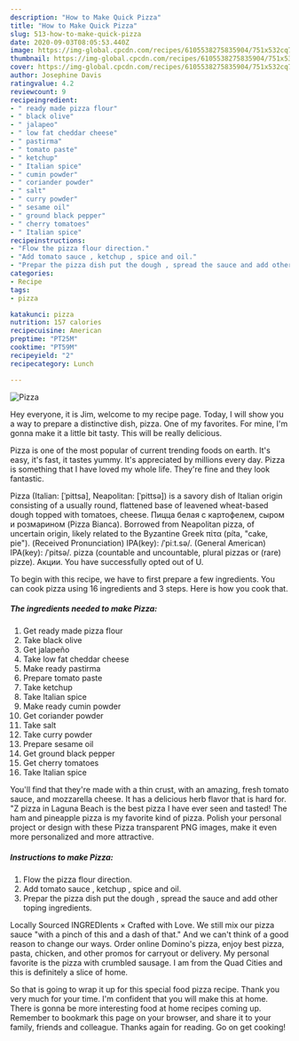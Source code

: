 ```yaml
---
description: "How to Make Quick Pizza"
title: "How to Make Quick Pizza"
slug: 513-how-to-make-quick-pizza
date: 2020-09-03T08:05:53.440Z
image: https://img-global.cpcdn.com/recipes/6105538275835904/751x532cq70/pizza-recipe-main-photo.jpg
thumbnail: https://img-global.cpcdn.com/recipes/6105538275835904/751x532cq70/pizza-recipe-main-photo.jpg
cover: https://img-global.cpcdn.com/recipes/6105538275835904/751x532cq70/pizza-recipe-main-photo.jpg
author: Josephine Davis
ratingvalue: 4.2
reviewcount: 9
recipeingredient:
- " ready made pizza flour"
- " black olive"
- " jalapeo"
- " low fat cheddar cheese"
- " pastirma"
- " tomato paste"
- " ketchup"
- " Italian spice"
- " cumin powder"
- " coriander powder"
- " salt"
- " curry powder"
- " sesame oil"
- " ground black pepper"
- " cherry tomatoes"
- " Italian spice"
recipeinstructions:
- "Flow the pizza flour direction."
- "Add tomato sauce , ketchup , spice and oil."
- "Prepar the pizza dish put the dough , spread the sauce and add other toping  ingredients."
categories:
- Recipe
tags:
- pizza

katakunci: pizza 
nutrition: 157 calories
recipecuisine: American
preptime: "PT25M"
cooktime: "PT59M"
recipeyield: "2"
recipecategory: Lunch

---
```



![Pizza](https://img-global.cpcdn.com/recipes/6105538275835904/751x532cq70/pizza-recipe-main-photo.jpg)

Hey everyone, it is Jim, welcome to my recipe page. Today, I will show you a way to prepare a distinctive dish, pizza. One of my favorites. For mine, I'm gonna make it a little bit tasty. This will be really delicious.

Pizza is one of the most popular of current trending foods on earth. It's easy, it's fast, it tastes yummy. It's appreciated by millions every day. Pizza is something that I have loved my whole life. They're fine and they look fantastic.

Pizza (Italian: [ˈpittsa], Neapolitan: [ˈpittsə]) is a savory dish of Italian origin consisting of a usually round, flattened base of leavened wheat-based dough topped with tomatoes, cheese. Пицца белая с картофелем, сыром и розмарином (Pizza Bianca). Borrowed from Neapolitan pizza, of uncertain origin, likely related to the Byzantine Greek πίτα (píta, &#34;cake, pie&#34;). (Received Pronunciation) IPA(key): /ˈpiːt.sə/. (General American) IPA(key): /ˈpitsə/. pizza (countable and uncountable, plural pizzas or (rare) pizze). Акции. You have successfully opted out of U.


To begin with this recipe, we have to first prepare a few ingredients. You can cook pizza using 16 ingredients and 3 steps. Here is how you cook that.

<!--inarticleads1-->

##### The ingredients needed to make Pizza:

1. Get  ready made pizza flour
1. Take  black olive
1. Get  jalapeño
1. Take  low fat cheddar cheese
1. Make ready  pastirma
1. Prepare  tomato paste
1. Take  ketchup
1. Take  Italian spice
1. Make ready  cumin powder
1. Get  coriander powder
1. Take  salt
1. Take  curry powder
1. Prepare  sesame oil
1. Get  ground black pepper
1. Get  cherry tomatoes
1. Take  Italian spice


You&#39;ll find that they&#39;re made with a thin crust, with an amazing, fresh tomato sauce, and mozzarella cheese. It has a delicious herb flavor that is hard for. &#34;Z pizza in Laguna Beach is the best pizza I have ever seen and tasted! The ham and pineapple pizza is my favorite kind of pizza. Polish your personal project or design with these Pizza transparent PNG images, make it even more personalized and more attractive. 

<!--inarticleads2-->

##### Instructions to make Pizza:

1. Flow the pizza flour direction.
1. Add tomato sauce , ketchup , spice and oil.
1. Prepar the pizza dish put the dough , spread the sauce and add other toping  ingredients.


Locally Sourced INGREDIents × Crafted with Love. We still mix our pizza sauce &#34;with a pinch of this and a dash of that.&#34; And we can&#39;t think of a good reason to change our ways. Order online Domino&#39;s pizza, enjoy best pizza, pasta, chicken, and other promos for carryout or delivery. My personal favorite is the pizza with crumbled sausage. I am from the Quad Cities and this is definitely a slice of home. 

So that is going to wrap it up for this special food pizza recipe. Thank you very much for your time. I'm confident that you will make this at home. There is gonna be more interesting food at home recipes coming up. Remember to bookmark this page on your browser, and share it to your family, friends and colleague. Thanks again for reading. Go on get cooking!
